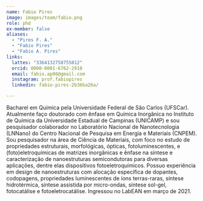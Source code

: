 ```yaml
---
name: Fabio Pires
image: images/team/fabio.png
role: phd
ex-member: false
aliases:
  - "Pires F. A."
  - "Fabio Pires"
  - "Fabio A. Pires"
links:
  lattes: "3364132758755812"
  orcid: 0000-0001-6762-2910
  email: fabio.ap06@gmail.com
  instagram: prof.fabiopires
  linkedin: fabio-pires-2b36ba26a/

---
```


Bacharel em Química pela Universidade Federal de São Carlos (UFSCar). Atualmente faço doutorado com ênfase em Química Inorgânica no Instituto de Química da Universidade Estadual de Campinas (UNICAMP) e sou pesquisador colaborador no Laboratório Nacional de Nanotecnologia (LNNano) do Centro Nacional de Pesquisa em Energia e Materiais (CNPEM). Sou pesquisador na área de Ciência de Materiais, com foco no estudo de propriedades estruturais, morfológicas, ópticas, fotoluminescentes, e (foto)eletroquímicas de matrizes inorgânicas e ênfase na síntese e caracterização de nanoestruturas semicondutoras para diversas aplicações, dentre elas dispositivos fotoeletroquímicos. Possuo experiência em design de nanoestruturas com alocação específica de dopantes, codopagens, propriedades luminescentes de íons terras-raras, síntese hidrotérmica, síntese assistida por micro-ondas, síntese sol-gel, fotocatálise e fotoeletrocatálise. Ingressou no LabEAN em março de 2021.